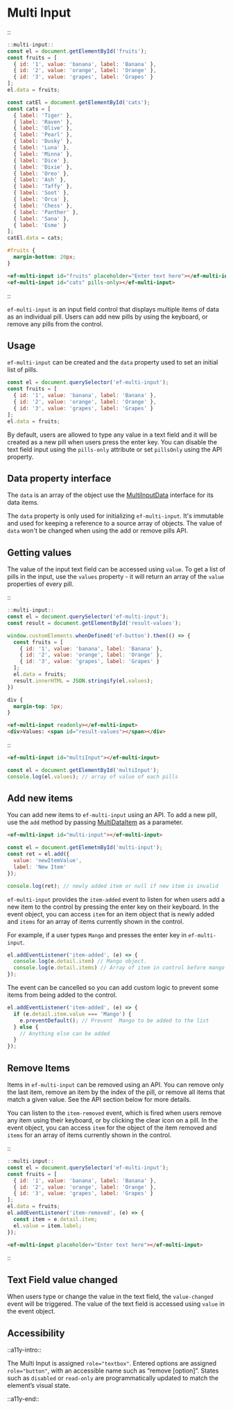 <!--
type: page
title: Multi Input
location: ./elements/multi-input
layout: default
-->

# Multi Input

::
```javascript
::multi-input::
const el = document.getElementById('fruits');
const fruits = [
  { id: '1', value: 'banana', label: 'Banana' },
  { id: '2', value: 'orange', label: 'Orange' },
  { id: '3', value: 'grapes', label: 'Grapes' }
];
el.data = fruits;

const catEl = document.getElementById('cats');
const cats = [
  { label: 'Tiger' },
  { label: 'Raven' },
  { label: 'Olive' },
  { label: 'Pearl' },
  { label: 'Dusky' },
  { label: 'Luna' },
  { label: 'Minna' },
  { label: 'Dice' },
  { label: 'Dixie' },
  { label: 'Oreo' },
  { label: 'Ash' },
  { label: 'Taffy' },
  { label: 'Soot' },
  { label: 'Orca' },
  { label: 'Chess' },
  { label: 'Panther' },
  { label: 'Sana' },
  { label: 'Esme' }
];
catEl.data = cats;
```
```css
#fruits {
  margin-bottom: 20px;
}
```
```html
<ef-multi-input id="fruits" placeholder="Enter text here"></ef-multi-input>
<ef-multi-input id="cats" pills-only></ef-multi-input>
```
::

`ef-multi-input` is an input field control that displays multiple items of data as an individual pill. Users can add new pills by using the keyboard, or remove any pills from the control.

## Usage

`ef-multi-input` can be created and the `data` property used to set an initial list of pills.

```javascript
const el = document.querySelector('ef-multi-input');
const fruits = [
  { id: '1', value: 'banana', label: 'Banana' },
  { id: '2', value: 'orange', label: 'Orange' },
  { id: '3', value: 'grapes', label: 'Grapes' }
];
el.data = fruits;
```

By default, users are allowed to type any value in a text field and it will be created as a new pill when users press the enter key. You can disable the text field input using the `pills-only` attribute or set `pillsOnly` using the API property.

## Data property interface

The `data` is an array of the object use the [MultiInputData](https://github.com/Refinitiv/refinitiv-ui/blob/develop/packages/elements/src/multi-input/helpers/types.ts) interface for its data items.

The `data` property is only used for initializing `ef-multi-input`. It's immutable and used for keeping a reference to a source array of objects. The value of `data` won't be changed when using the add or remove pills API.
## Getting values

The value of the input text field can be accessed using `value`. To get a list of pills in the input, use the `values` property - it will return an array of the `value` properties of every pill.

::
```javascript
::multi-input::
const el = document.querySelector('ef-multi-input');
const result = document.getElementById('result-values');

window.customElements.whenDefined('ef-button').then(() => {
  const fruits = [
    { id: '1', value: 'banana', label: 'Banana' },
    { id: '2', value: 'orange', label: 'Orange' },
    { id: '3', value: 'grapes', label: 'Grapes' }
  ];
  el.data = fruits;
  result.innerHTML = JSON.stringify(el.values);
})
```
```css
div {
  margin-top: 5px;
}
```
```html
<ef-multi-input readonly></ef-multi-input>
<div>Values: <span id="result-values"></span></div>
```
::

```html
<ef-multi-input id="multiInput"></ef-multi-input>
```
```javascript
const el = document.getElementById('multiInput');
console.log(el.values); // array of value of each pills
```

## Add new items
You can add new items to `ef-multi-input` using an API. To add a new pill, use the `add` method by passing [MultiDataItem](https://github.com/Refinitiv/refinitiv-ui/blob/develop/packages/elements/src/multi-input/helpers/types.ts) as a parameter.

```html
<ef-multi-input id="multi-input"></ef-multi-input>
```
```javascript
const el = document.getElemetnById('multi-input');
const ret = el.add({
  value: 'newItemValue',
  label: 'New Item'
});

console.log(ret); // newly added item or null if new item is invalid
```

`ef-multi-input` provides the `item-added` event to listen for when users add a new item to the control by pressing the enter key on their keyboard. In the event object, you can access `item` for an item object that is newly added and `items` for an array of items currently shown in the control.

For example, if a user types `Mango` and presses the enter key in `ef-multi-input`.

```javascript
el.addEventListener('item-added', (e) => {
  console.log(e.detail.item) // Mango object.
  console.log(e.detail.items) // Array of item in control before mango is added.
});
```

The event can be cancelled so you can add custom logic to prevent some items from being added to the control.

```javascript
el.addEventListener('item-added', (e) => {
  if (e.detail.item.value === 'Mango') {
    e.preventDefault(); // Prevent  Mango to be added to the list
  } else {
    // Anything else can be added
  }
});
```

## Remove Items
Items in `ef-multi-input` can be removed using an API. You can remove only the last item, remove an item by the index of the pill, or remove all items that match a given value. See the API section below for more details.

You can listen to the `item-removed` event, which is fired when users remove any item using their keyboard, or by clicking the clear icon on a pill. In the event object, you can access `item` for the object of the item removed and `items` for an array of items currently shown in the control.

::
```javascript
::multi-input::
const el = document.querySelector('ef-multi-input');
const fruits = [
  { id: '1', value: 'banana', label: 'Banana' },
  { id: '2', value: 'orange', label: 'Orange' },
  { id: '3', value: 'grapes', label: 'Grapes' }
];
el.data = fruits;
el.addEventListener('item-removed', (e) => {
  const item = e.detail.item;
  el.value = item.label;
});
```
```html
<ef-multi-input placeholder="Enter text here"></ef-multi-input>
```
::

## Text Field value changed
When users type or change the value in the text field, the `value-changed` event will be triggered. The value of the text field is accessed using `value` in the event object.

## Accessibility
::a11y-intro::

The Multi Input is assigned `role="textbox"`. Entered options are assigned `role="button"`, with an accessible name such as “remove [option]”. States such as `disabled` or `read-only` are programmatically updated to match the element’s visual state.

::a11y-end::
